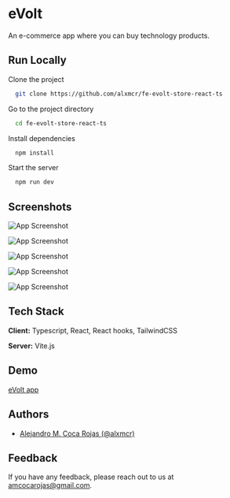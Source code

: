 
# eVolt

An e-commerce app where you can buy technology products.


## Run Locally

Clone the project

```bash
  git clone https://github.com/alxmcr/fe-evolt-store-react-ts
```

Go to the project directory

```bash
  cd fe-evolt-store-react-ts
```

Install dependencies

```bash
  npm install
```

Start the server

```bash
  npm run dev
```


## Screenshots

![App Screenshot](https://via.placeholder.com/468x300?text=App+Screenshot+Here)

![App Screenshot](https://via.placeholder.com/468x300?text=App+Screenshot+Here)

![App Screenshot](https://via.placeholder.com/468x300?text=App+Screenshot+Here)

![App Screenshot](https://via.placeholder.com/468x300?text=App+Screenshot+Here)

![App Screenshot](https://via.placeholder.com/468x300?text=App+Screenshot+Here)


## Tech Stack

**Client:** Typescript, React, React hooks, TailwindCSS

**Server:** Vite.js


## Demo

[eVolt app](https://evolt-store.netlify.app/)


## Authors

- [Alejandro M. Coca Rojas (@alxmcr)](https://www.github.com/alxmcr)


## Feedback

If you have any feedback, please reach out to us at amcocarojas@gmail.com.

